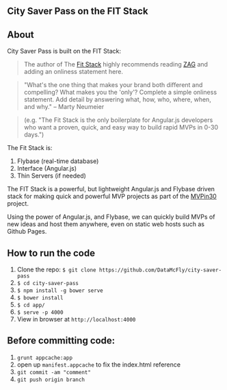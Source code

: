 City Saver Pass on the FIT Stack
--------------

## About

City Saver Pass is built on the FIT Stack:

> The author of The [Fit Stack](http://mvpin30.com) highly recommends
reading [ZAG](http://goo.gl/DPmCWa) and adding an onliness statement here.

> "What's the one thing that makes your brand both different and compelling?
What makes you the 'only'?  Complete a simple onliness statement.
Add detail by answering what, how, who, where, when, and why."
&ndash; Marty Neumeier

> (e.g. "The Fit Stack is the only boilerplate for Angular.js developers who want
a proven, quick, and easy way to build rapid MVPs in 0-30 days.")

The Fit Stack is:

1. Flybase (real-time database)
2. Interface (Angular.js)
3. Thin Servers (if needed)

The FIT Stack is a powerful, but lightweight Angular.js and Flybase driven stack for making quick and powerful MVP projects as part of the [MVPin30](http://mvpin30.com) project.

Using the power of Angular.js, and Flybase, we can quickly build MVPs of new ideas and host them anywhere, even on static web hosts such as Github Pages.

## How to run the code

1. Clone the repo: `$ git clone https://github.com/DataMcFly/city-saver-pass`
2. `$ cd city-saver-pass`
3. `$ npm install -g bower serve`
4. `$ bower install`
4. `$ cd app/`
5. `$ serve -p 4000`
5. View in browser at `http://localhost:4000`

## Before committing code:

1. `grunt appcache:app`
2. open up `manifest.appcache` to fix the index.html reference
3. `git commit -am "comment"`
4. `git push origin branch`